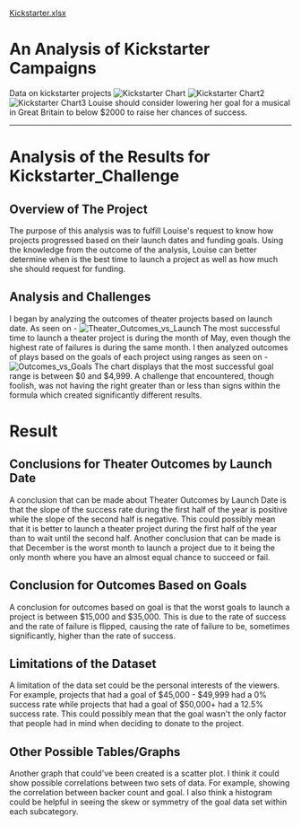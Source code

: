 [Kickstarter.xlsx](https://github.com/F-R-Mitchell/kickstarter-analysis/files/7049133/Kickstarter.xlsx)
# An Analysis of Kickstarter Campaigns

Data on kickstarter projects
![Kickstarter Chart](https://user-images.githubusercontent.com/87910875/130846361-c7367dce-ab91-4e29-a2f6-7a09c84634d6.png)
![Kickstarter Chart2](https://user-images.githubusercontent.com/87910875/130846416-0391b5a8-273b-4956-bc53-9ffd0418a77f.png)
![Kickstarter Chart3](https://user-images.githubusercontent.com/87910875/130846422-3a845b6b-8541-4096-8f6e-516ce4875e68.png)
Louise should consider lowering her goal for a musical in Great Britain to below $2000 to raise her chances of success. 

---
# Analysis of the Results for Kickstarter_Challenge
## Overview of The Project
The purpose of this analysis was to fulfill Louise's request to know how projects progressed based on their launch dates and funding goals. Using the knowledge from the outcome of the analysis, Louise can better determine when is the best time to launch a project as well as how much she should request for funding.

## Analysis and Challenges
I began by analyzing the outcomes of theater projects based on launch date. As seen on - ![Theater_Outcomes_vs_Launch](https://user-images.githubusercontent.com/87910875/131050642-f879f9cc-6337-4f8a-84e2-9221dcca12f2.png)
The most successful time to launch a theater project is during the month of May, even though the highest rate of failures is during the same month. I then analyzed outcomes of plays based on the goals of each project using ranges as seen on - ![Outcomes_vs_Goals](https://user-images.githubusercontent.com/87910875/131050693-7f62b9c7-da63-4c49-9359-ce5eb06ba4e7.png)
The chart displays that the most successful goal range is between $0 and $4,999. A challenge that encountered, though foolish, was not having the right greater than or less than signs within the formula which created significantly different results.

# Result
## Conclusions for Theater Outcomes by Launch Date
A conclusion that can be made about Theater Outcomes by Launch Date is that the slope of the success rate during the first half of the year is positive while the slope of the second half is negative. This could possibly mean that it is better to launch a theater project during the first half of the year than to wait until the second half. Another conclusion that can be made is that December is the worst month to launch a project due to it being the only month where you have an almost equal chance to succeed or fail.

## Conclusion for Outcomes Based on Goals
A conclusion for outcomes based on goal is that the worst goals to launch a project is between $15,000 and $35,000. This is due to the rate of success and the rate of failure is flipped, causing the rate of failure to be, sometimes significantly, higher than the rate of success. 

## Limitations of the Dataset
A limitation of the data set could be the personal interests of the viewers. For example, projects that had a goal of $45,000 - $49,999 had a 0% success rate while projects that had a goal of $50,000+ had a 12.5% success rate. This could possibly mean that the goal wasn't the only factor that people had in mind when deciding to donate to the project. 

## Other Possible Tables/Graphs
Another graph that could've been created is a scatter plot. I think it could show possible correlations between two sets of data. For example, showing the correlation between backer count and goal. I also think a histogram could be helpful in seeing the skew or symmetry of the goal data set within each subcategory.
